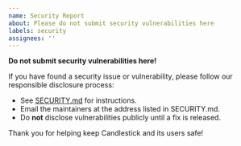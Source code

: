 ```yaml
---
name: Security Report
about: Please do not submit security vulnerabilities here
labels: security
assignees: ''
---
```


**Do not submit security vulnerabilities here!**

If you have found a security issue or vulnerability, please follow our responsible disclosure process:

- See [SECURITY.md](../../SECURITY.md) for instructions.
- Email the maintainers at the address listed in SECURITY.md.
- Do **not** disclose vulnerabilities publicly until a fix is released.

Thank you for helping keep Candlestick and its users safe! 